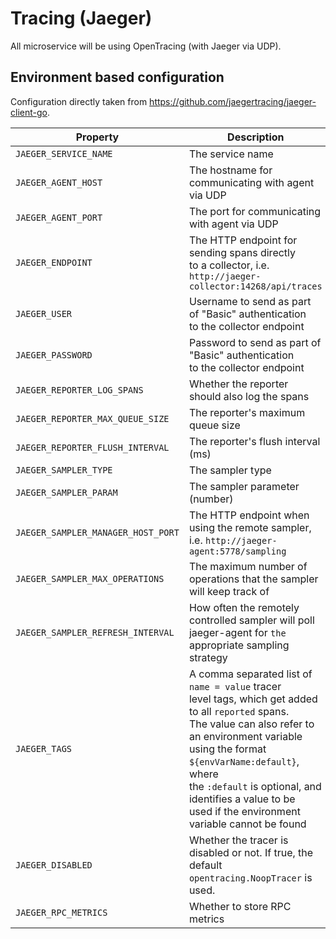 # Tracing (Jaeger)

All microservice will be using OpenTracing (with Jaeger via UDP).

## Environment based configuration

Configuration directly taken from https://github.com/jaegertracing/jaeger-client-go.

Property| Description
--- | ---
`JAEGER_SERVICE_NAME` | The service name
`JAEGER_AGENT_HOST` | The hostname for communicating with agent via UDP
`JAEGER_AGENT_PORT` | The port for communicating with agent via UDP
`JAEGER_ENDPOINT` | The HTTP endpoint for sending spans directly <br/>to a collector, i.e. `http://jaeger-collector:14268/api/traces`
`JAEGER_USER` | Username to send as part of "Basic" authentication<br/> to the collector endpoint
`JAEGER_PASSWORD` | Password to send as part of "Basic" authentication<br/> to the collector endpoint
`JAEGER_REPORTER_LOG_SPANS` | Whether the reporter should also log the spans
`JAEGER_REPORTER_MAX_QUEUE_SIZE` | The reporter's maximum queue size
`JAEGER_REPORTER_FLUSH_INTERVAL` | The reporter's flush interval (ms)
`JAEGER_SAMPLER_TYPE` | The sampler type
`JAEGER_SAMPLER_PARAM` | The sampler parameter (number)
`JAEGER_SAMPLER_MANAGER_HOST_PORT` | The HTTP endpoint when using the remote sampler,<br/> i.e. `http://jaeger-agent:5778/sampling`
`JAEGER_SAMPLER_MAX_OPERATIONS` | The maximum number of operations that the sampler<br/> will keep track of
`JAEGER_SAMPLER_REFRESH_INTERVAL` | How often the remotely controlled sampler will poll<br/> jaeger-agent for `the` appropriate sampling strategy
`JAEGER_TAGS` | A comma separated list of `name = value` tracer <br/>level tags, which get added to all `reported` spans.<br/> The value can also refer to an environment variable<br/> using the format `${envVarName:default}`, where<br/> the `:default` is optional, and identifies a value to be<br/> used if the environment variable cannot be found
`JAEGER_DISABLED` | Whether the tracer is disabled or not. If true, the default `opentracing.NoopTracer` is used.
`JAEGER_RPC_METRICS` | Whether to store RPC metrics
